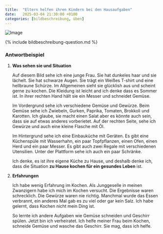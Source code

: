 ```yaml
---
title:  "Eltern helfen ihren Kindern bei den Hausaufgaben"
date:   2025-03-04 21:30:00 +0100
categories: [bildbeschreibung, üben]
---
```


![Image]({{site.baseurl}}/uploads/kocht-Mahlzeitkitchen.png)

{% include bildbeschreibung-question.md %}

### Antwortbeispiel ###

1. **Was sehen sie und Situation**

    Auf diesem Bild sehe ich eine junge Frau. Sie hat dunkeles haar und sie lächelt. Sie hat schwarze Augen. Sie trägt ein Weißes T-shirt und eine hellbraune Schürze. Im Allgemeinen sieht sie glücklish aus und scheint gerne zu kochen. Die Kleidung ist leicht and ich denke dass es Sommer ist. In ihrer rechten Hand hält sie ein Messer und schneidet Gemüse.

    Im Vordergrund sehe ich verschiedene Gemüse und Gewürze. Beim Gemüse sehe ich Zwiebeln, Gurken, Paprika, Tomaten, Brokkoli und Karotten. Ich glaube, sie macht einen Salat aber es könnte auch sein, dass sie auf etwas anderes vorberietet. Auf der rechten Seite, sehe ich Gewürze und auch eine kleine Flasche mit Öl.  

    Im Hintergrund sehe ich eine Einbauküche mit Geräten. Es gibt eine Küchenspüle mit Wasserhahn, ein paar Topfpflanzen, einen Ofen, einen Herd und ein paar Messer. Es gibt auch zwei Regale mit verschiedenen Utensilien. Unter der Plattform sehe ich auch ein paar Schränke.

    Ich denke, es ist ihre eigene Küche zu Hause, und deshalb denke ich, dass die Situation **zu Hause kochen für ein gesundes Leben** ist.

2. **Erfahrungen**

    Ich habe wenig Erfahrung im Kochen. Als Junggeselle in meinen Zwanzigern habe ich mich im Kochen versucht. Die Ergebnisse waren schrecklich. Die Gewürze waren nie richtig. Manchmal wurde das Essen verbrannt, ein anderes Mal gab es zu viel oder gar kein Salz. Ich habe gelernt, dass Kochen nicht mein Ding ist. 

    So lernte ich andere Aufgaben wie Gemüse schneiden und Geschirr spülen. Jetzt bin ich verheiratet. Ich helfe meiner Frau beim Kochen, schneide Gemüse und wasche das Geschirr. Sie mag, dass ich helfe. 




